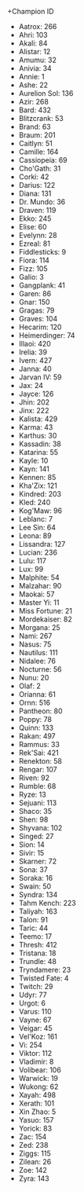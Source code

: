 +Champion ID
- Aatrox: 266
- Ahri: 103
- Akali: 84
- Alistar: 12
- Amumu: 32
- Anivia: 34
- Annie: 1
- Ashe: 22
- Aurelion Sol: 136
- Azir: 268
- Bard: 432
- Blitzcrank: 53
- Brand: 63
- Braum: 201
- Caitlyn: 51
- Camille: 164
- Cassiopeia: 69
- Cho'Gath: 31
- Corki: 42
- Darius: 122
- Diana: 131
- Dr. Mundo: 36
- Draven: 119
- Ekko: 245
- Elise: 60
- Evelynn: 28
- Ezreal: 81
- Fiddlesticks: 9
- Fiora: 114
- Fizz: 105
- Galio: 3
- Gangplank: 41
- Garen: 86
- Gnar: 150
- Gragas: 79
- Graves: 104
- Hecarim: 120
- Heimerdinger: 74
- Illaoi: 420
- Irelia: 39
- Ivern: 427
- Janna: 40
- Jarvan IV: 59
- Jax: 24
- Jayce: 126
- Jhin: 202
- Jinx: 222
- Kalista: 429
- Karma: 43
- Karthus: 30
- Kassadin: 38
- Katarina: 55
- Kayle: 10
- Kayn: 141
- Kennen: 85
- Kha'Zix: 121
- Kindred: 203
- Kled: 240
- Kog'Maw: 96
- Leblanc: 7
- Lee Sin: 64
- Leona: 89
- Lissandra: 127
- Lucian: 236
- Lulu: 117
- Lux: 99
- Malphite: 54
- Malzahar: 90
- Maokai: 57
- Master Yi: 11
- Miss Fortune: 21
- Mordekaiser: 82
- Morgana: 25
- Nami: 267
- Nasus: 75
- Nautilus: 111
- Nidalee: 76
- Nocturne: 56
- Nunu: 20
- Olaf: 2
- Orianna: 61
- Ornn: 516
- Pantheon: 80
- Poppy: 78
- Quinn: 133
- Rakan: 497
- Rammus: 33
- Rek'Sai: 421
- Renekton: 58
- Rengar: 107
- Riven: 92
- Rumble: 68
- Ryze: 13
- Sejuani: 113
- Shaco: 35
- Shen: 98
- Shyvana: 102
- Singed: 27
- Sion: 14
- Sivir: 15
- Skarner: 72
- Sona: 37
- Soraka: 16
- Swain: 50
- Syndra: 134
- Tahm Kench: 223
- Taliyah: 163
- Talon: 91
- Taric: 44
- Teemo: 17
- Thresh: 412
- Tristana: 18
- Trundle: 48
- Tryndamere: 23
- Twisted Fate: 4
- Twitch: 29
- Udyr: 77
- Urgot: 6
- Varus: 110
- Vayne: 67
- Veigar: 45
- Vel'Koz: 161
- Vi: 254
- Viktor: 112
- Vladimir: 8
- Volibear: 106
- Warwick: 19
- Wukong: 62
- Xayah: 498
- Xerath: 101
- Xin Zhao: 5
- Yasuo: 157
- Yorick: 83
- Zac: 154
- Zed: 238
- Ziggs: 115
- Zilean: 26
- Zoe: 142
- Zyra: 143
